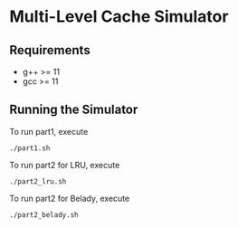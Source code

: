 # Multi-Level Cache Simulator

## Requirements
* g++ >= 11
* gcc >= 11

## Running the Simulator

To run part1, execute

```
./part1.sh
```

To run part2 for LRU, execute

```
./part2_lru.sh
```

To run part2 for Belady, execute

```
./part2_belady.sh
```
